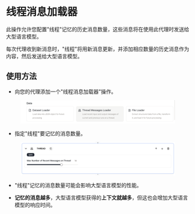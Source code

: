 # 线程消息加载器

此操作允许您配置"线程"记忆的历史消息数量，这些消息将在使用此代理时发送给大型语言模型。

每次代理收到新消息时，"线程"将用新消息更新，并添加相应数量的历史消息作为内容，然后发送给大型语言模型。

## 使用方法

* 向您的代理添加一个"线程消息加载器"操作。

<figure><img src="../../../../images/thread-1.png"></figure>
  
* 指定"线程"要记忆的消息数量。

<figure><img src="../../../../images/thread-2.png"></figure>

* "线程"记忆的消息数量可能会影响大型语言模型的性能。
  
* **记忆的消息越多**，大型语言模型获得的**上下文就越多**，但这也会增加大型语言模型的响应时间。